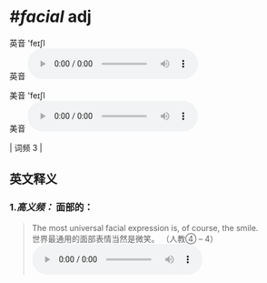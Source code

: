 # ***\#facial*** adj
英音 'feɪʃl  
英音
<audio src="./media/facial-B.aac" controls="controls"></audio>

美音 'feɪʃl  
美音
<audio src="./media/facial.aac" controls="controls"></audio>



| 词频 3 |  

英文释义
---
### 1.*高义频：* **面部的：**  

 > The most universal facial expression is, of course, the smile.  
 > 世界最通用的面部表情当然是微笑。  （人教④ – 4）  
<audio src="./media/facial-1.aac" controls="controls"></audio>


